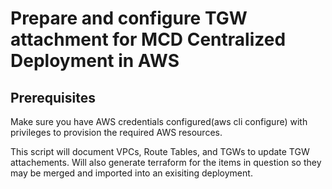 # Prepare and configure TGW attachment for MCD Centralized Deployment in AWS

## Prerequisites
Make sure you have AWS credentials configured(aws cli configure) with privileges to provision the required AWS resources.

This script will document VPCs, Route Tables, and TGWs to update TGW attachements. Will also generate terraform for the items in question so they may be merged and imported into an exisiting deployment.